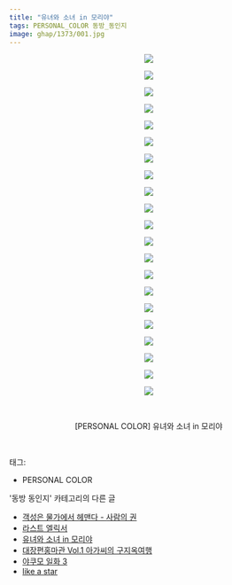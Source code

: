 ```yaml
---
title: "유녀와 소녀 in 모리야"
tags: PERSONAL_COLOR 동방_동인지
image: ghap/1373/001.jpg
---
```

<div class="article">
<p style="text-align: center; clear: none; float: none;"><img src="{{ site.nasurl }}/ghap/1373/001.jpg"/></p>
<p style="text-align: center; clear: none; float: none;"><img src="{{ site.nasurl }}/ghap/1373/002.jpg"/></p>
<p style="text-align: center; clear: none; float: none;"><img src="{{ site.nasurl }}/ghap/1373/003.jpg"/></p>
<p style="text-align: center; clear: none; float: none;"><img src="{{ site.nasurl }}/ghap/1373/004.jpg"/></p>
<p style="text-align: center; clear: none; float: none;"><img src="{{ site.nasurl }}/ghap/1373/005.jpg"/></p>
<p style="text-align: center; clear: none; float: none;"><img src="{{ site.nasurl }}/ghap/1373/006.jpg"/></p>
<p style="text-align: center; clear: none; float: none;"><img src="{{ site.nasurl }}/ghap/1373/007.jpg"/></p>
<p style="text-align: center; clear: none; float: none;"><img src="{{ site.nasurl }}/ghap/1373/008.jpg"/></p>
<p style="text-align: center; clear: none; float: none;"><img src="{{ site.nasurl }}/ghap/1373/009.jpg"/></p>
<p style="text-align: center; clear: none; float: none;"><img src="{{ site.nasurl }}/ghap/1373/010.jpg"/></p>
<p style="text-align: center; clear: none; float: none;"><img src="{{ site.nasurl }}/ghap/1373/011.jpg"/></p>
<p style="text-align: center; clear: none; float: none;"><img src="{{ site.nasurl }}/ghap/1373/012.jpg"/></p>
<p style="text-align: center; clear: none; float: none;"><img src="{{ site.nasurl }}/ghap/1373/013.jpg"/></p>
<p style="text-align: center; clear: none; float: none;"><img src="{{ site.nasurl }}/ghap/1373/014.jpg"/></p>
<p style="text-align: center; clear: none; float: none;"><img src="{{ site.nasurl }}/ghap/1373/015.jpg"/></p>
<p style="text-align: center; clear: none; float: none;"><img src="{{ site.nasurl }}/ghap/1373/016.jpg"/></p>
<p style="text-align: center; clear: none; float: none;"><img src="{{ site.nasurl }}/ghap/1373/017.jpg"/></p>
<p style="text-align: center; clear: none; float: none;"><img src="{{ site.nasurl }}/ghap/1373/018.jpg"/></p>
<p style="text-align: center; clear: none; float: none;"><img src="{{ site.nasurl }}/ghap/1373/019.jpg"/></p>
<p style="text-align: center; clear: none; float: none;"><img src="{{ site.nasurl }}/ghap/1373/020.jpg"/></p>
<p style="text-align: center; clear: none; float: none;"><img src="{{ site.nasurl }}/ghap/1373/021.jpg"/></p>
<p style="text-align: center; clear: none; float: none;"><br/></p>
<p style="text-align: center; clear: none; float: none;">[PERSONAL COLOR] 유녀와 소녀 in 모리야</p>
<p><br/></p>
</div><div class="tagTrail">
<p>태그: </p>
<ul>
<li>PERSONAL COLOR</li>
</ul>
</div><div class="another">
<p>'동방 동인지' 카테고리의 다른 글</p>
<ul>
<li><a href="/2016-08-06-ghap_1375">객성은 물가에서 헤맨다 - 사람의 권</a></li>
<li><a href="/2016-08-06-ghap_1374">라스트 엘릭서</a></li>
<li><a href="/2016-08-06-ghap_1373">유녀와 소녀 in 모리야</a></li>
<li><a href="/2016-08-06-ghap_1372">대장편홍마관 Vol.1 아가씨의 구지옥여행</a></li>
<li><a href="/2016-08-06-ghap_1371">야쿠모 일화 3</a></li>
<li><a href="/2016-08-05-ghap_1370">like a star</a></li>
</ul>
</div><div class="cb_module cb_fluid">
<div class="cb_wrt cb_profile">
</div><!-- commentList close -->
</div>
<br/>
<p id="refer"></p>
<br/>
